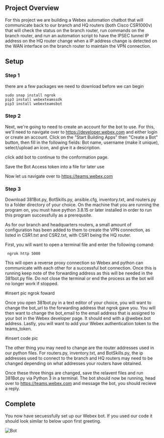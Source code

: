 
## Project Overview

For this project we are building a Webex automation chatbot that will communicate back to our branch and HQ routers (both Cisco CSR1000v) that will check the status on the branch router, run commands on the branch router, and run an automation script to have the IPSEC tunnel IP address on the HQ router change when a IP address change is detected on the WAN interface on the branch router to maintain the VPN connection.

## Setup

### Step 1

there are a few packages we need to download before we can begin

```
sudo snap install ngrok 
pip3 install webexteamssdk 
pip3 install webexteamsbot 
```
### Step 2

Next, we're going to need to create an account for the bot to use. For this, we'll need to navigate over to https://developer.webex.com and either login or create an account. Click on the "Start Building Apps" then "Create a Bot" button, then fill in the following fields: Bot name, username (make it unique), select/upload an icon, and give it a description.

click add bot to continue to the conformation page.

Save the Bot Access token into a file for later use

Now let us navigate over to https://teams.webex.com

### Step 3

Download 381Bot.py, BotSkills.py, ansible.cfg, inventory.txt, and routers.py to a folder directory of your choice. On the machine that you are running the program on, you must have python 3.8.15 or later installed in order to run this program successfully as a prerequsite. 

As for our branch and headquarters routers, a small amount of configuration has been added to them to create the VPN connection, as listed in CSR1.txt and CSR2.txt, with CSR1 being the HQ router.

First, you will want to open a terminal file and enter the following comand:
```
 ngrok http 5000
 ```
This will open a reverse proxy connection so Webex and python can communicate with each other for a successful bot connection. Once this is running keep note of the forwarding address as this will be needed in the 381bot.py file. Do not close the terminal or end the process as the bot will no longer work if stopped.

#insert pic ngrok foward

Once you open 381bot.py in a text editor of your choice, you will want to change the bot_url to the forwarding address that ngrok gave you. You will then want to change the bot_email to the email address that is assigned to your bot in the Webex developer page. It should end with a @webex.bot address. Lastly, you will want to add your Webex authentication token to the teams_token. 

#insert code pic

The other thing you may need to change are the router addresses used in our python files. For routers.py, inventory.txt, and BotSkills.py, the ip addresses used to connect to the branch and HQ routers may need to be changed depending on what addresses your routers have obtained.

Once these three things are changed, save the relavent files and run 381Bot.py via Python 3 in a terminal. The bot should now be running, head over to https://teams.webex.com and message the bot, you should recieve a reply.

## Complete

You now have secuessfully set up our Webex bot. If you used our code it should look similar to below upon first greeting.

![Bot](/images/botfinished.png)
